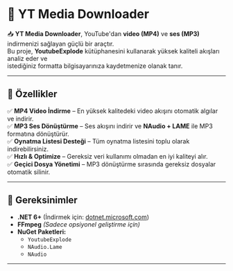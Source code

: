 # 🎵 YT Media Downloader

📥 **YT Media Downloader**, YouTube'dan **video (MP4)** ve **ses (MP3)** indirmenizi sağlayan güçlü bir araçtır.  
Bu proje, **YoutubeExplode** kütüphanesini kullanarak yüksek kaliteli akışları analiz eder ve  
istediğiniz formatta bilgisayarınıza kaydetmenize olanak tanır.

---

## 🚀 Özellikler

✅ **MP4 Video İndirme** – En yüksek kalitedeki video akışını otomatik algılar ve indirir.  
✅ **MP3 Ses Dönüştürme** – Ses akışını indirir ve **NAudio + LAME** ile MP3 formatına dönüştürür.  
✅ **Oynatma Listesi Desteği** – Tüm oynatma listesini toplu olarak indirebilirsiniz.  
✅ **Hızlı & Optimize** – Gereksiz veri kullanımı olmadan en iyi kaliteyi alır.  
✅ **Geçici Dosya Yönetimi** – MP3 dönüştürme sırasında gereksiz dosyalar otomatik silinir.  

---

## 🔧 Gereksinimler

- **.NET 6+** (İndirmek için: [dotnet.microsoft.com](https://dotnet.microsoft.com/download))
- **FFmpeg** _(Sadece opsiyonel geliştirme için)_
- **NuGet Paketleri:**  
  - `YoutubeExplode`
  - `NAudio.Lame`
  - `NAudio`

---
